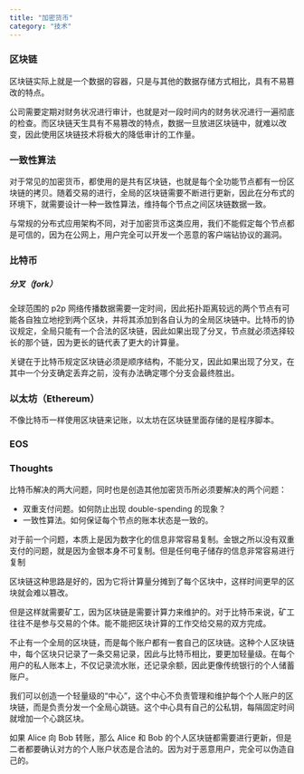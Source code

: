 ```yaml
---
title: "加密货币"
category: "技术"
---
```


### 区块链

区块链实际上就是一个数据的容器，只是与其他的数据存储方式相比，具有不易篡改的特点。

公司需要定期对财务状况进行审计，也就是对一段时间内的财务状况进行一遍彻底的检查。而区块链天生具有不易篡改的特点，数据一旦放进区块链中，就难以改变，因此使用区块链技术将极大的降低审计的工作量。

### 一致性算法

对于常见的加密货币，都使用的是共有区块链，也就是每个全功能节点都有一份区块链的拷贝。随着交易的进行，全局的区块链需要不断进行更新，因此在分布式的环境下，就需要设计一种一致性算法，维持每个节点之间区块链数据一致。

与常规的分布式应用架构不同，对于加密货币这类应用，我们不能假定每个节点都是可信的，因为在公网上，用户完全可以开发一个恶意的客户端钻协议的漏洞。

### 比特币

##### 分叉（fork）

全球范围的 p2p 网络传播数据需要一定时间，因此拓扑距离较远的两个节点有可能各自独立地挖到两个区块，并将其添加到各自认为的全局区块链中。比特币的协议规定，全局只能有一个合法的区块链，因此如果出现了分叉，节点就必须选择较长的那个链，因为更长的链代表了更大的计算量。

关键在于比特币规定区块链必须是顺序结构，不能分叉，因此如果出现了分叉，在其中一个分支确定丢弃之前，没有办法确定哪个分支会最终胜出。

### 以太坊（Ethereum）

不像比特币一样使用区块链来记账，以太坊在区块链里面存储的是程序脚本。

### EOS

### Thoughts

比特币解决的两大问题，同时也是创造其他加密货币所必须要解决的两个问题：
- 双重支付问题。如何防止出现 double-spending 的现象？
- 一致性算法。如何保证每个节点的账本状态是一致的。

对于前一个问题，本质上是因为数字化的信息非常容易复制。金银之所以没有双重支付的问题，就是因为金银本身不可复制。但是任何电子储存的信息非常容易进行复制

区块链这种思路是好的，因为它将计算量分摊到了每个区块中，这样时间更早的区块就会难以篡改。

但是这样就需要矿工，因为区块链是需要计算力来维护的。对于比特币来说，矿工往往不是参与交易的个体。能不能把区块计算的工作交给交易的双方完成。

不止有一个全局的区块链，而是每个账户都有一套自己的区块链。这种个人区块链中，每个区块只记录了一条交易记录，因此与比特币相比，要更加轻量级。在每个用户的私人账本上，不仅记录流水账，还记录余额，因此更像传统银行的个人储蓄账户。

我们可以创造一个轻量级的“中心”，这个中心不负责管理和维护每个个人账户的区块链，而是负责分发一个全局心跳链。这个中心具有自己的公私钥，每隔固定时间就增加一个心跳区块。

如果 Alice 向 Bob 转账，那么 Alice 和 Bob 的个人区块链都需要进行更新，但是二者都要确认对方的个人账户状态是合法的。因为对于恶意用户，完全可以伪造自己的。